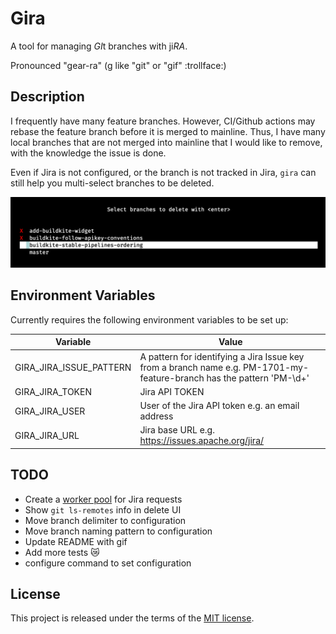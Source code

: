 # Gira

A tool for managing *GI*t branches with ji*RA*.

Pronounced "gear-ra" (g like "git" or "gif" :trollface:)

## Description

I frequently have many feature branches. However, CI/Github actions may rebase the feature branch before it is merged to mainline.
Thus, I have many local branches that are not merged into mainline that I would like to remove, with the knowledge the issue is done.

Even if Jira is not configured, or the branch is not tracked in Jira, `gira` can still help you multi-select branches to be deleted.

![](/screenshot.png?raw=true "Selection screen")

## Environment Variables

Currently requires the following environment variables to be set up:

| Variable                | Value                                                                                                                 |
| -------------           | -------------                                                                                                         |
| GIRA_JIRA_ISSUE_PATTERN | A pattern for identifying a Jira Issue key from a branch name e.g. PM-1701-my-feature-branch has the pattern 'PM-\d+' |
| GIRA_JIRA_TOKEN         | Jira API TOKEN                                                                                                        |
| GIRA_JIRA_USER          | User of the Jira API token e.g. an email address                                                                      |
| GIRA_JIRA_URL           | Jira base URL e.g. https://issues.apache.org/jira/                                                                    |

## TODO

* Create a [worker pool](https://gobyexample.com/worker-pools) for Jira requests
* Show `git ls-remotes` info in delete UI
* Move branch delimiter to configuration
* Move branch naming pattern to configuration
* Update README with gif
* Add more tests :crying_cat_face:
* configure command to set configuration

## License

This project is released under the terms of the [MIT license](http://en.wikipedia.org/wiki/MIT_License).
